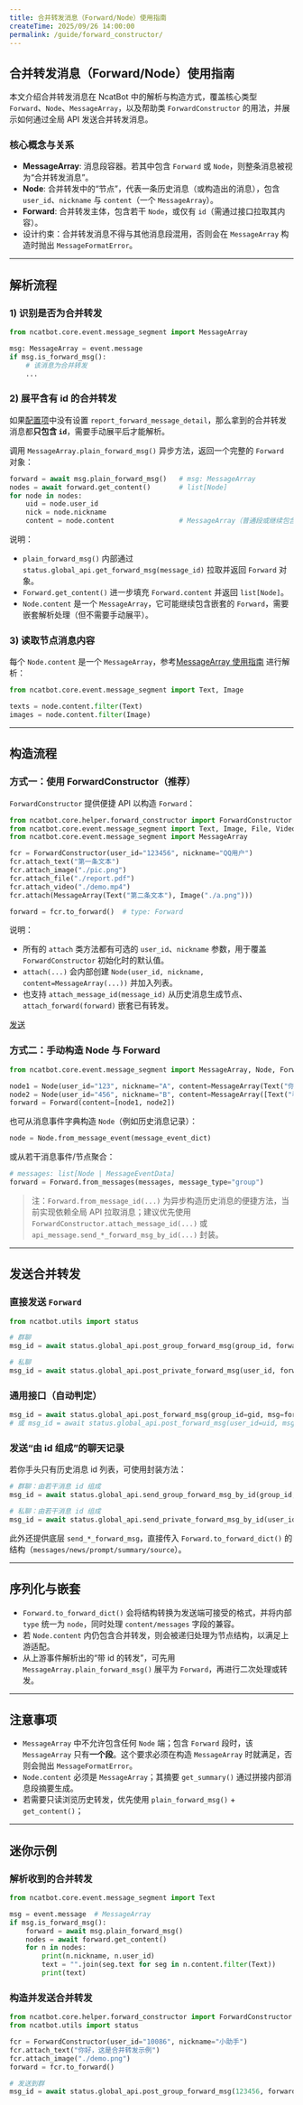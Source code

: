 ```yaml
---
title: 合并转发消息（Forward/Node）使用指南
createTime: 2025/09/26 14:00:00
permalink: /guide/forward_constructor/
---
```


## 合并转发消息（Forward/Node）使用指南

本文介绍合并转发消息在 NcatBot 中的解析与构造方式，覆盖核心类型 `Forward`、`Node`、`MessageArray`，以及帮助类 `ForwardConstructor` 的用法，并展示如何通过全局 API 发送合并转发消息。

### 核心概念与关系

- **MessageArray**: 消息段容器。若其中包含 `Forward` 或 `Node`，则整条消息被视为“合并转发消息”。
- **Node**: 合并转发中的“节点”，代表一条历史消息（或构造出的消息），包含 `user_id`、`nickname` 与 `content`（一个 `MessageArray`）。
- **Forward**: 合并转发主体，包含若干 `Node`，或仅有 `id`（需通过接口拉取其内容）。
- 设计约束：合并转发消息不得与其他消息段混用，否则会在 `MessageArray` 构造时抛出 `MessageFormatError`。

---

## 解析流程

### 1) 识别是否为合并转发

```python
from ncatbot.core.event.message_segment import MessageArray

msg: MessageArray = event.message
if msg.is_forward_msg():
    # 该消息为合并转发
    ...
```

### 2) 展平含有 id 的合并转发

如果[配置项](../2.%20基本开发/4.%20配置项.md)中没有设置 `report_forward_message_detail`，那么拿到的合并转发消息都**只包含 `id`**，需要手动展平后才能解析。

调用 `MessageArray.plain_forward_msg()` 异步方法，返回一个完整的 `Forward` 对象：

```python
forward = await msg.plain_forward_msg()   # msg: MessageArray
nodes = await forward.get_content()       # list[Node]
for node in nodes:
    uid = node.user_id
    nick = node.nickname
    content = node.content                # MessageArray（普通段或继续包含转发）
```

说明：

- `plain_forward_msg()` 内部通过 `status.global_api.get_forward_msg(message_id)` 拉取并返回 `Forward` 对象。
- `Forward.get_content()` 进一步填充 `Forward.content` 并返回 `list[Node]`。
- `Node.content` 是一个 `MessageArray`，它可能继续包含嵌套的 `Forward`，需要嵌套解析处理（但不需要手动展平）。

### 3) 读取节点消息内容

每个 `Node.content` 是一个 `MessageArray`，参考[MessageArray 使用指南](./3.%20MessageArray.md) 进行解析：

```python
from ncatbot.core.event.message_segment import Text, Image

texts = node.content.filter(Text)
images = node.content.filter(Image)
```

---

## 构造流程

### 方式一：使用 ForwardConstructor（推荐）

`ForwardConstructor` 提供便捷 API 以构造 `Forward`：
```python
from ncatbot.core.helper.forward_constructor import ForwardConstructor
from ncatbot.core.event.message_segment import Text, Image, File, Video
from ncatbot.core.event.message_segment import MessageArray

fcr = ForwardConstructor(user_id="123456", nickname="QQ用户")
fcr.attach_text("第一条文本")
fcr.attach_image("./pic.png")
fcr.attach_file("./report.pdf")
fcr.attach_video("./demo.mp4")
fcr.attach(MessageArray(Text("第二条文本"), Image("./a.png")))

forward = fcr.to_forward()  # type: Forward
```

说明：
- 所有的 `attach` 类方法都有可选的 `user_id`、`nickname` 参数，用于覆盖 `ForwardConstructor` 初始化时的默认值。
- `attach(...)` 会内部创建 `Node(user_id, nickname, content=MessageArray(...))` 并加入列表。
- 也支持 `attach_message_id(message_id)` 从历史消息生成节点、`attach_forward(forward)` 嵌套已有转发。

[发送](#发送合并转发)

### 方式二：手动构造 Node 与 Forward

```python
from ncatbot.core.event.message_segment import MessageArray, Node, Forward, Text, Image

node1 = Node(user_id="123", nickname="A", content=MessageArray(Text("你好")))
node2 = Node(user_id="456", nickname="B", content=MessageArray([Text("看图"), Image("./a.png")]))
forward = Forward(content=[node1, node2])
```
也可从消息事件字典构造 `Node`（例如历史消息记录）：

```python
node = Node.from_message_event(message_event_dict)
```
或从若干消息事件/节点聚合：

```python
# messages: list[Node | MessageEventData]
forward = Forward.from_messages(messages, message_type="group")
```

> 注：`Forward.from_message_id(...)` 为异步构造历史消息的便捷方法，当前实现依赖全局 API 拉取消息；建议优先使用 `ForwardConstructor.attach_message_id(...)` 或 `api_message.send_*_forward_msg_by_id(...)` 封装。

---

## 发送合并转发

### 直接发送 `Forward`

```python
from ncatbot.utils import status

# 群聊
msg_id = await status.global_api.post_group_forward_msg(group_id, forward)

# 私聊
msg_id = await status.global_api.post_private_forward_msg(user_id, forward)
```

### 通用接口（自动判定）

```python
msg_id = await status.global_api.post_forward_msg(group_id=gid, msg=forward)
# 或 msg_id = await status.global_api.post_forward_msg(user_id=uid, msg=forward)
```

### 发送“由 id 组成”的聊天记录

若你手头只有历史消息 id 列表，可使用封装方法：

```python
# 群聊：由若干消息 id 组成
msg_id = await status.global_api.send_group_forward_msg_by_id(group_id, [mid1, mid2])

# 私聊：由若干消息 id 组成
msg_id = await status.global_api.send_private_forward_msg_by_id(user_id, [mid1, mid2])
```

此外还提供底层 `send_*_forward_msg`，直接传入 `Forward.to_forward_dict()` 的结构（`messages/news/prompt/summary/source`）。

---

## 序列化与嵌套

- `Forward.to_forward_dict()` 会将结构转换为发送端可接受的格式，并将内部 `type` 统一为 `node`，同时处理 `content/messages` 字段的兼容。
- 若 `Node.content` 内仍包含合并转发，则会被递归处理为节点结构，以满足上游适配。
- 从上游事件解析出的“带 id 的转发”，可先用 `MessageArray.plain_forward_msg()` 展平为 `Forward`，再进行二次处理或转发。

---

## 注意事项

- `MessageArray` 中不允许包含任何 `Node` 端；包含 `Forward` 段时，该 `MessageArray` 只有**一个段**。这个要求必须在构造 `MessageArray` 时就满足，否则会抛出 `MessageFormatError`。
- `Node.content` 必须是 `MessageArray`；其摘要 `get_summary()` 通过拼接内部消息段摘要生成。
- 若需要只读浏览历史转发，优先使用 `plain_forward_msg()` + `get_content()`；

---

## 迷你示例

### 解析收到的合并转发

```python
from ncatbot.core.event.message_segment import Text

msg = event.message  # MessageArray
if msg.is_forward_msg():
    forward = await msg.plain_forward_msg()
    nodes = await forward.get_content()
    for n in nodes:
        print(n.nickname, n.user_id)
        text = "".join(seg.text for seg in n.content.filter(Text))
        print(text)
```

### 构造并发送合并转发

```python
from ncatbot.core.helper.forward_constructor import ForwardConstructor
from ncatbot.utils import status

fcr = ForwardConstructor(user_id="10086", nickname="小助手")
fcr.attach_text("你好，这是合并转发示例")
fcr.attach_image("./demo.png")
forward = fcr.to_forward()

# 发送到群
msg_id = await status.global_api.post_group_forward_msg(123456, forward)
```
